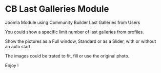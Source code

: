 # CB Last Galleries Module

Joomla Module  using Community Builder Last Galleries from Users 

You could show a specific limit number of last galleries from profiles.

Show the pictures as a Full window, Standard or as a Slider, with or without an auto start.

The images could be trated to fit, fill or use the original photo.

Enjoy !
